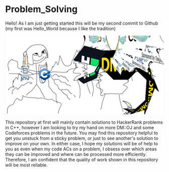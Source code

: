# Problem_Solving
Hello! As I am just getting started this will be my second commit to Github (my first was Hello_World because I like the tradition)

![alt text](Coding_Escapism.jpg)

This repository at first will mainly contain solutions to HackerRank problems in C++, however I am looking to try my hand on more DM::OJ and some Codeforces problems in the future.
You may find this repository helpful to get you unstuck from a sticky problem, or just to see another's solution to improve on your own. In either case, I hope my solutions will be of help to you as even when my code ACs on a problem, I obsess over which areas they can be improved and where can be processed more efficiently. Therefore, I am confident that the quality of work shown in this repository will be most reliable.
